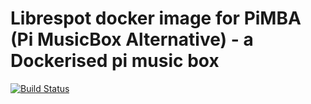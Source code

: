 # Librespot docker image for PiMBA (Pi MusicBox Alternative) - a Dockerised pi music box

[![Build Status](https://travis-ci.org/endemics/pimba-librespot.svg?branch=master)](https://travis-ci.org/endemics/pimba-librespot)

